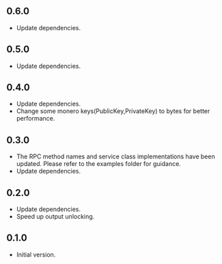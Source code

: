 ## 0.6.0

- Update dependencies.

## 0.5.0

- Update dependencies.

## 0.4.0

- Update dependencies.
- Change some monero keys(PublicKey,PrivateKey) to bytes for better performance.


## 0.3.0

- The RPC method names and service class implementations have been updated. Please refer to the examples folder for guidance.
- Update dependencies.

## 0.2.0

- Update dependencies.
- Speed up output unlocking.

## 0.1.0

- Initial version.
